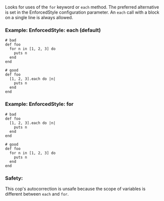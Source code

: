 Looks for uses of the `for` keyword or `each` method. The
preferred alternative is set in the EnforcedStyle configuration
parameter. An `each` call with a block on a single line is always
allowed.

### Example: EnforcedStyle: each (default)
    # bad
    def foo
      for n in [1, 2, 3] do
        puts n
      end
    end

    # good
    def foo
      [1, 2, 3].each do |n|
        puts n
      end
    end

### Example: EnforcedStyle: for
    # bad
    def foo
      [1, 2, 3].each do |n|
        puts n
      end
    end

    # good
    def foo
      for n in [1, 2, 3] do
        puts n
      end
    end

### Safety:

This cop's autocorrection is unsafe because the scope of
variables is different between `each` and `for`.
